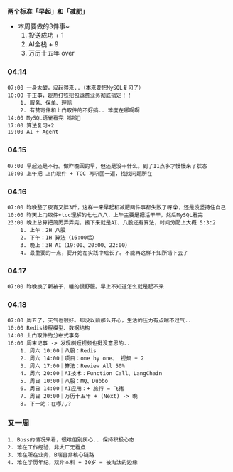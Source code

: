 **两个标准「早起」和「减肥」**

-  本周要做的3件事~
	1. 投送成功 + 1
	2. AI全栈 + 9
	3. 万历十五年 over

### 04.14

	07:00 一身太酸，没起得来..（本来要把MySQL复习了）
	10:00 干正事，趁热打铁把包运费业务彻底搞定！！
		1. 服务、保单、理赔
		2. 有赞寄件和上门取件的不好搞.. 难度在哪啊啊
	14:00 MySQL语雀看完 呜呜🥹
	17:00 算法复习+2
	19:00 AI + Agent


### 04.15

	07:00 早起还是不行。做昨晚回的早，但还是没干什么。到了11点多才慢慢来了状态
	10:00 上午把 上门取件 + TCC 再巩固一遍，找找问题所在


### 04.16

	07:00 昨晚整了夜宵又胖3斤，这样一来早起和减肥两件事都失败了呀😭，还是没坚持住自己
	10:00 昨天上门取件+tcc理解的七七八八，上午主要是把活干干，然后MySQL看完
	23:00 晚上总算把简历弄弄完，接下来就是AI、八股还有算法，时间分配上大概 5:3:2 
		1. 上午：2H 八股
		2. 下午：1H 算法（16:00后）
		3. 晚上：3H AI（19:00、20:00、22:00）
		4. 最重要的一点，要开始在实践中成长了。不能再这样不知所错下去了


### 04.17

	07:00 昨晚换了新被子，睡的很舒服。早上不知道怎么就是起不来

### 04.18

	07:00 周五了，天气也很好。却没以前那么开心，生活的压力有点喘不过气..
	10:00 Redis线程模型、数据结构
	14:00 上门取件的分布式事务
	16:00 周末记事 -> 发现刷短视频也挺没意思的..
		1. 周六 10:00｜八股：Redis
		2. 周六 14:00｜项目：one by one、 视频 + 2 
		3. 周六 17:00｜算法：Review All 50%
		4. 周六 20:00｜AI技术：Function Call、LangChain 
		5. 周日 10:00｜八股：MQ、Dubbo
		6. 周日 14:00｜AI应用：+ 旅行 = 飞猪
		7. 周日 20:00｜万历十五年 + (Next) -> 晚
		8. 下一站：在哪儿？


### 又一周

	1. Boss的情况来看，很难但别灰心.. 保持积极心态
	2. 难在工作经验，非大厂无看点
	3. 难在所在业务，B端且非核心链路
	4. 难在学历年纪，双非本科 + 30岁 = 被淘汰的边缘